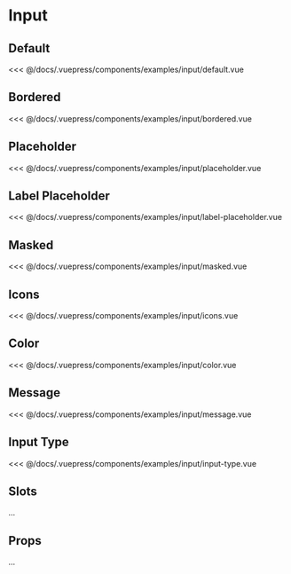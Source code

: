 # Input
## Default
<Demo componentName="examples-input-default" />
<SourceCode>
<<< @/docs/.vuepress/components/examples/input/default.vue
</SourceCode>

## Bordered
<Demo componentName="examples-input-bordered" />
<SourceCode>
<<< @/docs/.vuepress/components/examples/input/bordered.vue
</SourceCode>

## Placeholder
<Demo componentName="examples-input-placeholder" />
<SourceCode>
<<< @/docs/.vuepress/components/examples/input/placeholder.vue
</SourceCode>

## Label Placeholder
<Demo componentName="examples-input-label-placeholder" />
<SourceCode>
<<< @/docs/.vuepress/components/examples/input/label-placeholder.vue
</SourceCode>

## Masked
<Demo componentName="examples-input-masked" />
<SourceCode>
<<< @/docs/.vuepress/components/examples/input/masked.vue
</SourceCode>

## Icons
<Demo componentName="examples-input-icons" />
<SourceCode>
<<< @/docs/.vuepress/components/examples/input/icons.vue
</SourceCode>

## Color
<Demo componentName="examples-input-color" />
<SourceCode>
<<< @/docs/.vuepress/components/examples/input/color.vue
</SourceCode>

## Message
<Demo componentName="examples-input-message" />
<SourceCode>
<<< @/docs/.vuepress/components/examples/input/message.vue
</SourceCode>

## Input Type
<Demo componentName="examples-input-input-type" />
<SourceCode>
<<< @/docs/.vuepress/components/examples/input/input-type.vue
</SourceCode>

## Slots

...

## Props

...
